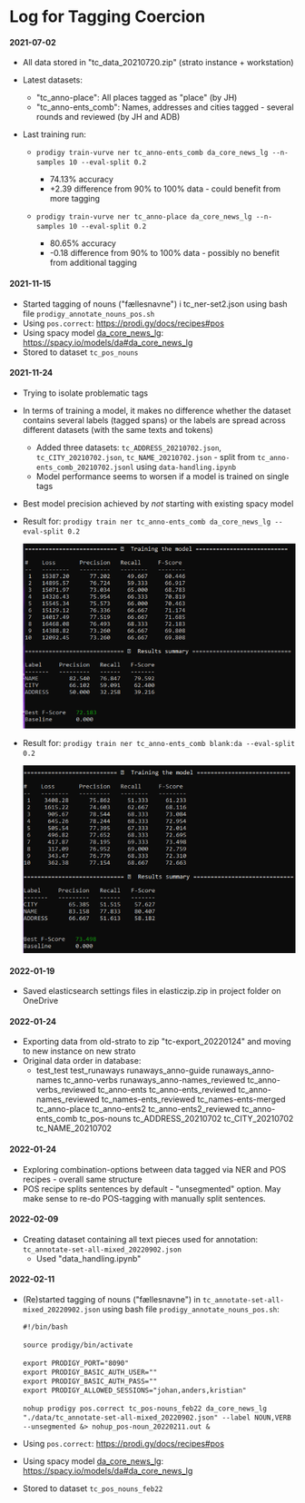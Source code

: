 # Log for Tagging Coercion



#### 2021-07-02

- All data stored in "tc_data_20210720.zip" (strato instance + workstation)

- Latest datasets:

  - "tc_anno-place": All places tagged as "place" (by JH)
  - "tc_anno-ents_comb": Names, addresses and cities tagged - several rounds and reviewed (by JH and ADB)

- Last training run:

  - `prodigy train-vurve ner tc_anno-ents_comb da_core_news_lg --n-samples 10 --eval-split 0.2`

    - 74.13% accuracy
    - +2.39 difference from 90% to 100% data - could benefit from more tagging

  - `prodigy train-vurve ner tc_anno-place da_core_news_lg --n-samples 10 --eval-split 0.2`

    - 80.65% accuracy
    - -0.18 difference from 90% to 100% data - possibly no benefit from additional tagging

    

#### 2021-11-15

- Started tagging of nouns ("fællesnavne") i tc_ner-set2.json using bash file `prodigy_annotate_nouns_pos.sh`
- Using `pos.correct`: https://prodi.gy/docs/recipes#pos 
- Using spacy model [da_core_news_lg](https://spacy.io/models/da#da_core_news_lg): https://spacy.io/models/da#da_core_news_lg
- Stored to dataset `tc_pos_nouns` 



#### 2021-11-24

- Trying to isolate problematic tags

- In terms of training a model, it makes no difference whether the dataset contains several labels (tagged spans) or the labels are spread across different datasets (with the same texts and tokens)

  - Added three datasets: `tc_ADDRESS_20210702.json`, `tc_CITY_20210702.json`, `tc_NAME_20210702.json` - split from `tc_anno-ents_comb_20210702.jsonl` using `data-handling.ipynb`
  - Model performance seems to worsen if a model is trained on single tags

- Best model precision achieved by *not* starting with existing spacy model

- Result for: `prodigy train ner tc_anno-ents_comb da_core_news_lg --eval-split 0.2`

  ![image-20211124163831736](./img/image-20211124163831736.png)

- Result for: `prodigy train ner tc_anno-ents_comb blank:da --eval-split 0.2`

  ![image-20211124164027029](./img/image-20211124164027029.png)


#### 2022-01-19

- Saved elasticsearch settings files in elasticzip.zip in project folder on OneDrive



#### 2022-01-24

- Exporting data from old-strato to zip "tc-export_20220124" and moving to new instance on new strato
- Original data order in database:
  - test_test
    test_runaways
    runaways_anno-guide
    runaways_anno-names
    tc_anno-verbs
    runaways_anno-names_reviewed
    tc_anno-verbs_reviewed
    tc_anno-ents
    tc_anno-ents_reviewed
    tc_anno-names_reviewed
    tc_names-ents_reviewed
    tc_names-ents-merged
    tc_anno-place
    tc_anno-ents2
    tc_anno-ents2_reviewed
    tc_anno-ents_comb
    tc_pos-nouns
    tc_ADDRESS_20210702
    tc_CITY_20210702
    tc_NAME_20210702



#### 2022-01-24

- Exploring combination-options between data tagged via NER and POS recipes - overall same structure
- POS recipe splits sentences by default - "unsegmented" option. May make sense to re-do POS-tagging with manually split sentences.



#### 2022-02-09

- Creating dataset containing all text pieces used for annotation: `tc_annotate-set-all-mixed_20220902.json`
  - Used "data_handling.ipynb"



#### 2022-02-11

- (Re)started tagging of nouns ("fællesnavne") in `tc_annotate-set-all-mixed_20220902.json` using bash file `prodigy_annotate_nouns_pos.sh`:

  ```
  #!/bin/bash
  
  source prodigy/bin/activate
  
  export PRODIGY_PORT="8090"
  export PRODIGY_BASIC_AUTH_USER=""
  export PRODIGY_BASIC_AUTH_PASS=""
  export PRODIGY_ALLOWED_SESSIONS="johan,anders,kristian"
  
  nohup prodigy pos.correct tc_pos-nouns_feb22 da_core_news_lg "./data/tc_annotate-set-all-mixed_20220902.json" --label NOUN,VERB --unsegmented &> nohup_pos-noun_20220211.out &
  
  ```

- Using `pos.correct`: https://prodi.gy/docs/recipes#pos 

- Using spacy model [da_core_news_lg](https://spacy.io/models/da#da_core_news_lg): https://spacy.io/models/da#da_core_news_lg

- Stored to dataset `tc_pos_nouns_feb22` 

